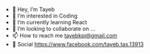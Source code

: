 - 👋 Hey, I’m Tayeb
- 👀 I’m interested in Coding
- 🌱 I’m currently learning React
- 💞️ I’m looking to collaborate on ...
- 📫 How to reach me tayebkpj@gmail.com
- 💬 Social https://www.facebook.com/tayeb.tas.13913

<!---
TAYEB1391/TAYEB1391 is a ✨ special ✨ repository because its `README.md` (this file) appears on your GitHub profile.
You can click the Preview link to take a look at your changes.
--->
